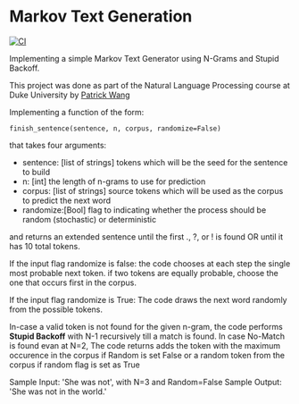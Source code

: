 # Markov Text Generation

[![CI](https://github.com/revanth7667/NLP_Markov-Text-Generation/actions/workflows/cicd.yml/badge.svg)](https://github.com/revanth7667/NLP_Markov-Text-Generation/actions/workflows/cicd.yml)

Implementing a simple Markov Text Generator using N-Grams and Stupid Backoff.

This project was done as part of the Natural Language Processing course at Duke University by [Patrick Wang](https://scholar.google.com/citations?user=KJ3GMlMAAAAJ&hl=en)

Implementing a function of the form:

```console
finish_sentence(sentence, n, corpus, randomize=False)
```

that takes four arguments: 
- sentence: [list of strings] tokens which will be the seed for the sentence to build
- n: [int] the length of n-grams to use for prediction
- corpus: [list of strings] source tokens which will be used as the corpus to predict the next word
- randomize:[Bool] flag to indicating whether the process should be random (stochastic) or deterministic

and returns an extended sentence until the first ., ?, or ! is found OR until it has 10 total tokens.

If the input flag randomize is false:
the code chooses at each step the single most probable next token. if two tokens are equally probable, choose the one that occurs first in the corpus. 

If the input flag randomize is True:
The code draws the next word randomly from the possible tokens.

In-case a valid token is not found for the given n-gram, the code performs **Stupid Backoff** with N-1 recursively till a match is found.
In case No-Match is found evan at N=2, The code returns adds the token with the maximum occurence in the corpus if Random is set False or a random token from the corpus if random flag is set as True 

Sample Input: 'She was not', with N=3 and Random=False
Sample Output: 'She was not in the world.'


